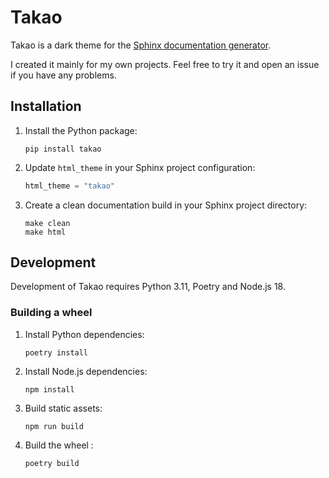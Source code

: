 # Takao

Takao is a dark theme for the
[Sphinx documentation generator](https://www.sphinx-doc.org/en/master/).

I created it mainly for my own projects. Feel free to try it and open an issue
if you have any problems.

## Installation

1. Install the Python package:

   ```shell
   pip install takao
   ```

2. Update `html_theme` in your Sphinx project configuration:

   ```python
   html_theme = "takao"
   ```

3. Create a clean documentation build in your Sphinx project directory:

   ```shell
   make clean
   make html
   ```

## Development

Development of Takao requires Python 3.11, Poetry and Node.js 18.

### Building a wheel

1. Install Python dependencies:

   ```shell
   poetry install
   ```

2. Install Node.js dependencies:

   ```shell
   npm install
   ```

3. Build static assets:

   ```shell
   npm run build
   ```

4. Build the wheel :
   ```shell
   poetry build
   ```
